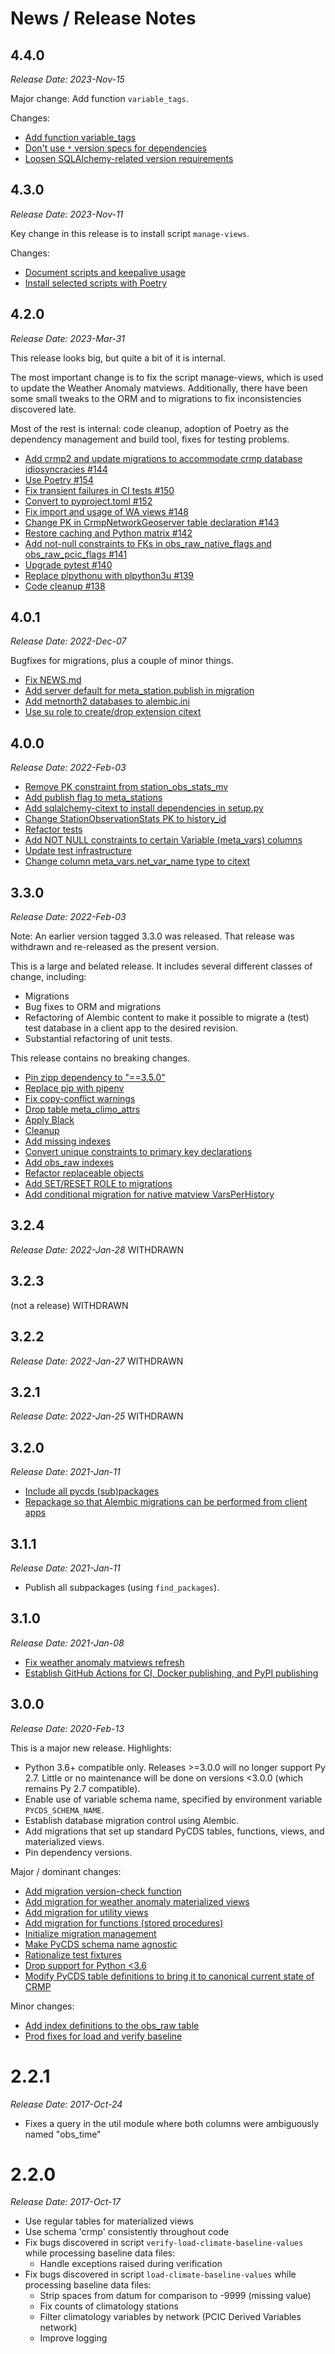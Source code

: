 # News / Release Notes

## 4.4.0

*Release Date: 2023-Nov-15*

Major change: Add function `variable_tags`.

Changes:
- [Add function variable_tags](https://github.com/pacificclimate/pycds/pull/167)
- [Don't use `*` version specs for dependencies](https://github.com/pacificclimate/pycds/pull/164)
- [Loosen SQLAlchemy-related version requirements](https://github.com/pacificclimate/pycds/pull/163)

## 4.3.0

*Release Date: 2023-Nov-11*

Key change in this release is to install script `manage-views`.

Changes:

- [Document scripts and keepalive usage](https://github.com/pacificclimate/pycds/pull/158)
- [Install selected scripts with Poetry](https://github.com/pacificclimate/pycds/pull/157)

## 4.2.0

*Release Date: 2023-Mar-31*

This release looks big, but quite a bit of it is internal.

The most important change is to fix the script manage-views, which is used
to update the Weather Anomaly matviews. Additionally, there have been some
small tweaks to the ORM and to migrations to fix inconsistencies discovered
late.

Most of the rest is internal: code cleanup, adoption of Poetry as the 
dependency management and build tool, fixes for testing problems.

- [Add crmp2 and update migrations to accommodate crmp database idiosyncracies #144](https://github.com/pacificclimate/pycds/pull/144)
- [Use Poetry #154](https://github.com/pacificclimate/pycds/pull/154)
- [Fix transient failures in CI tests #150](https://github.com/pacificclimate/pycds/pull/150)
- [Convert to pyproject.toml #152](https://github.com/pacificclimate/pycds/pull/152)
- [Fix import and usage of WA views #148](https://github.com/pacificclimate/pycds/pull/148)
- [Change PK in CrmpNetworkGeoserver table declaration #143](https://github.com/pacificclimate/pycds/pull/143)
- [Restore caching and Python matrix #142](https://github.com/pacificclimate/pycds/pull/142)
- [Add not-null constraints to FKs in obs_raw_native_flags and obs_raw_pcic_flags #141](https://github.com/pacificclimate/pycds/pull/141)
- [Upgrade pytest #140](https://github.com/pacificclimate/pycds/pull/140)
- [Replace plpythonu with plpython3u #139](https://github.com/pacificclimate/pycds/pull/139)
- [Code cleanup #138](https://github.com/pacificclimate/pycds/pull/138)

## 4.0.1

*Release Date: 2022-Dec-07*

Bugfixes for migrations, plus a couple of minor things.

- [Fix NEWS.md](https://github.com/pacificclimate/pycds/pull/131)
- [Add server default for meta_station.publish in migration](https://github.com/pacificclimate/pycds/pull/130)
- [Add metnorth2 databases to alembic.ini](https://github.com/pacificclimate/pycds/pull/128)
- [Use su role to create/drop extension citext](https://github.com/pacificclimate/pycds/pull/127)


## 4.0.0

*Release Date: 2022-Feb-03*

- [Remove PK constraint from station_obs_stats_mv](https://github.com/pacificclimate/pycds/pull/121)
- [Add publish flag to meta_stations](https://github.com/pacificclimate/pycds/pull/119)
- [Add sqlalchemy-citext to install dependencies in setup.py](https://github.com/pacificclimate/pycds/pull/117)
- [Change StationObservationStats PK to history_id](https://github.com/pacificclimate/pycds/pull/114)
- [Refactor tests](https://github.com/pacificclimate/pycds/pull/112)
- [Add NOT NULL constraints to certain Variable (meta_vars) columns](https://github.com/pacificclimate/pycds/pull/111)
- [Update test infrastructure](https://github.com/pacificclimate/pycds/pull/109)
- [Change column meta_vars.net_var_name type to citext](https://github.com/pacificclimate/pycds/pull/)

## 3.3.0

*Release Date: 2022-Feb-03*

Note: An earlier version tagged 3.3.0 was released. That release was 
withdrawn and re-released as the present version.

This is a large and belated release. It includes several different classes of
change, including:

- Migrations
- Bug fixes to ORM and migrations
- Refactoring of Alembic content to make it possible to migrate a (test)
  test database in a client app to the desired revision.
- Substantial refactoring of unit tests.

This release contains no breaking changes.

- [Pin zipp dependency to "==3.5.0"](https://github.com/pacificclimate/pycds/pull/104)
- [Replace pip with pipenv](https://github.com/pacificclimate/pycds/pull/103)
- [Fix copy-conflict warnings](https://github.com/pacificclimate/pycds/pull/101)
- [Drop table meta_climo_attrs](https://github.com/pacificclimate/pycds/pull/100)
- [Apply Black](https://github.com/pacificclimate/pycds/pull/97)
- [Cleanup](https://github.com/pacificclimate/pycds/pull/96)
- [Add missing indexes](https://github.com/pacificclimate/pycds/pull/93)
- [Convert unique constraints to primary key declarations](https://github.com/pacificclimate/pycds/pull/92)
- [Add obs_raw indexes](https://github.com/pacificclimate/pycds/pull/89)
- [Refactor replaceable objects](https://github.com/pacificclimate/pycds/pull/85)
- [Add SET/RESET ROLE to migrations](https://github.com/pacificclimate/pycds/pull/82)
- [Add conditional migration for native matview VarsPerHistory](https://github.com/pacificclimate/pycds/pull/73)

## 3.2.4

*Release Date: 2022-Jan-28*
WITHDRAWN

## 3.2.3

(not a release)
WITHDRAWN

## 3.2.2

*Release Date: 2022-Jan-27*
WITHDRAWN

## 3.2.1

*Release Date: 2022-Jan-25*
WITHDRAWN

## 3.2.0

*Release Date: 2021-Jan-11*

- [Include all pycds (sub)packages](https://github.com/pacificclimate/pycds/pull/71)
- [Repackage so that Alembic migrations can be performed from client apps](https://github.com/pacificclimate/pycds/pull/70)

## 3.1.1

*Release Date: 2021-Jan-11*

- Publish all subpackages (using `find_packages`).

## 3.1.0

*Release Date: 2021-Jan-08*

- [Fix weather anomaly matviews refresh](https://github.com/pacificclimate/pycds/pull/65)
- [Establish GitHub Actions for CI, Docker publishing, and PyPI publishing](https://github.com/pacificclimate/pycds/pull/62)

## 3.0.0

*Release Date: 2020-Feb-13*

This is a major new release. Highlights:

* Python 3.6+ compatible only. Releases >=3.0.0 will no longer support Py 2.7. Little or no maintenance will be done
on versions <3.0.0 (which remains Py 2.7 compatible).
* Enable use of variable schema name, specified by environment variable `PYCDS_SCHEMA_NAME`.
* Establish database migration control using Alembic.
* Add migrations that set up standard PyCDS tables, functions, views, and materialized views.
* Pin dependency versions.

Major / dominant changes:

* [Add migration version-check function](https://github.com/pacificclimate/pycds/pull/58)
* [Add migration for weather anomaly materialized views](https://github.com/pacificclimate/pycds/pull/55)
* [Add migration for utility views](https://github.com/pacificclimate/pycds/pull/53)
* [Add migration for functions (stored procedures)](https://github.com/pacificclimate/pycds/pull/52)
* [Initialize migration management](https://github.com/pacificclimate/pycds/pull/50)
* [Make PyCDS schema name agnostic](https://github.com/pacificclimate/pycds/pull/44)
* [Rationalize test fixtures](https://github.com/pacificclimate/pycds/pull/42)
* [Drop support for Python <3.6](https://github.com/pacificclimate/pycds/pull/40)
* [Modify PyCDS table definitions to bring it to canonical current state of CRMP](https://github.com/pacificclimate/pycds/pull/35)

Minor changes:

* [Add index definitions to the obs_raw table](https://github.com/pacificclimate/pycds/pull/24)
* [Prod fixes for load and verify baseline](https://github.com/pacificclimate/pycds/pull/18)

# 2.2.1

*Release Date: 2017-Oct-24*

* Fixes a query in the util module where both columns were ambiguously named "obs_time"

# 2.2.0

*Release Date: 2017-Oct-17*

* Use regular tables for materialized views
* Use schema 'crmp' consistently throughout code
* Fix bugs discovered in script ``verify-load-climate-baseline-values`` while processing baseline data files:
  * Handle exceptions raised during verification
* Fix bugs discovered in script ``load-climate-baseline-values`` while processing baseline data files:
  * Strip spaces from datum for comparison to -9999 (missing value)
  * Fix counts of climatology stations
  * Filter climatology variables by network (PCIC Derived Variables network)
  * Improve logging
